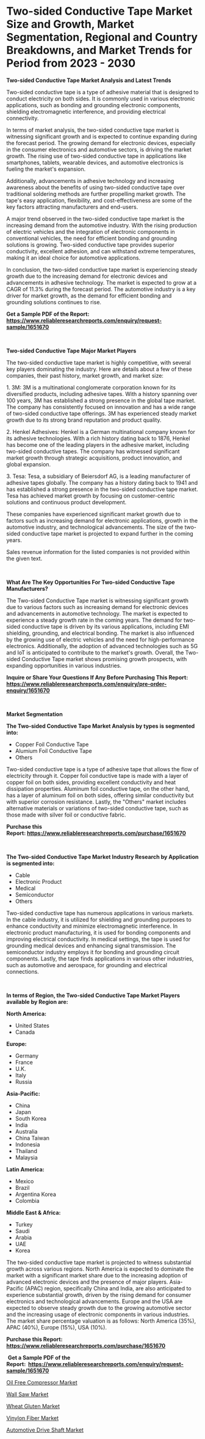 <p><h1>Two-sided Conductive Tape Market Size and Growth, Market Segmentation, Regional and Country Breakdowns, and Market Trends for Period from 2023 -  2030</h1></p><p><strong>Two-sided Conductive Tape Market Analysis and Latest Trends</strong></p>
<p><p>Two-sided conductive tape is a type of adhesive material that is designed to conduct electricity on both sides. It is commonly used in various electronic applications, such as bonding and grounding electronic components, shielding electromagnetic interference, and providing electrical connectivity.</p><p>In terms of market analysis, the two-sided conductive tape market is witnessing significant growth and is expected to continue expanding during the forecast period. The growing demand for electronic devices, especially in the consumer electronics and automotive sectors, is driving the market growth. The rising use of two-sided conductive tape in applications like smartphones, tablets, wearable devices, and automotive electronics is fueling the market's expansion.</p><p>Additionally, advancements in adhesive technology and increasing awareness about the benefits of using two-sided conductive tape over traditional soldering methods are further propelling market growth. The tape's easy application, flexibility, and cost-effectiveness are some of the key factors attracting manufacturers and end-users.</p><p>A major trend observed in the two-sided conductive tape market is the increasing demand from the automotive industry. With the rising production of electric vehicles and the integration of electronic components in conventional vehicles, the need for efficient bonding and grounding solutions is growing. Two-sided conductive tape provides superior conductivity, excellent adhesion, and can withstand extreme temperatures, making it an ideal choice for automotive applications.</p><p>In conclusion, the two-sided conductive tape market is experiencing steady growth due to the increasing demand for electronic devices and advancements in adhesive technology. The market is expected to grow at a CAGR of 11.3% during the forecast period. The automotive industry is a key driver for market growth, as the demand for efficient bonding and grounding solutions continues to rise.</p></p>
<p><strong>Get a Sample PDF of the Report:&nbsp; <a href="https://www.reliableresearchreports.com/enquiry/request-sample/1651670">https://www.reliableresearchreports.com/enquiry/request-sample/1651670</a></strong></p>
<p>&nbsp;</p>
<p><strong>Two-sided Conductive Tape Major Market Players</strong></p>
<p><p>The two-sided conductive tape market is highly competitive, with several key players dominating the industry. Here are details about a few of these companies, their past history, market growth, and market size:</p><p>1. 3M: 3M is a multinational conglomerate corporation known for its diversified products, including adhesive tapes. With a history spanning over 100 years, 3M has established a strong presence in the global tape market. The company has consistently focused on innovation and has a wide range of two-sided conductive tape offerings. 3M has experienced steady market growth due to its strong brand reputation and product quality.</p><p>2. Henkel Adhesives: Henkel is a German multinational company known for its adhesive technologies. With a rich history dating back to 1876, Henkel has become one of the leading players in the adhesive market, including two-sided conductive tapes. The company has witnessed significant market growth through strategic acquisitions, product innovation, and global expansion.</p><p>3. Tesa: Tesa, a subsidiary of Beiersdorf AG, is a leading manufacturer of adhesive tapes globally. The company has a history dating back to 1941 and has established a strong presence in the two-sided conductive tape market. Tesa has achieved market growth by focusing on customer-centric solutions and continuous product development.</p><p>These companies have experienced significant market growth due to factors such as increasing demand for electronic applications, growth in the automotive industry, and technological advancements. The size of the two-sided conductive tape market is projected to expand further in the coming years.</p><p>Sales revenue information for the listed companies is not provided within the given text.</p></p>
<p>&nbsp;</p>
<p><strong>What Are The Key Opportunities For Two-sided Conductive Tape Manufacturers?</strong></p>
<p><p>The Two-sided Conductive Tape market is witnessing significant growth due to various factors such as increasing demand for electronic devices and advancements in automotive technology. The market is expected to experience a steady growth rate in the coming years. The demand for two-sided conductive tape is driven by its various applications, including EMI shielding, grounding, and electrical bonding. The market is also influenced by the growing use of electric vehicles and the need for high-performance electronics. Additionally, the adoption of advanced technologies such as 5G and IoT is anticipated to contribute to the market's growth. Overall, the Two-sided Conductive Tape market shows promising growth prospects, with expanding opportunities in various industries.</p></p>
<p><strong>Inquire or Share Your Questions If Any Before Purchasing This Report: <a href="https://www.reliableresearchreports.com/enquiry/pre-order-enquiry/1651670">https://www.reliableresearchreports.com/enquiry/pre-order-enquiry/1651670</a></strong></p>
<p>&nbsp;</p>
<p><strong>Market Segmentation</strong></p>
<p><strong>The Two-sided Conductive Tape Market Analysis by types is segmented into:</strong></p>
<p><ul><li>Copper Foil Conductive Tape</li><li>Alumium Foil Conductive Tape</li><li>Others</li></ul></p>
<p><p>Two-sided conductive tape is a type of adhesive tape that allows the flow of electricity through it. Copper foil conductive tape is made with a layer of copper foil on both sides, providing excellent conductivity and heat dissipation properties. Aluminum foil conductive tape, on the other hand, has a layer of aluminum foil on both sides, offering similar conductivity but with superior corrosion resistance. Lastly, the "Others" market includes alternative materials or variations of two-sided conductive tape, such as those made with silver foil or conductive fabric.</p></p>
<p><strong>Purchase this Report:&nbsp;<a href="https://www.reliableresearchreports.com/purchase/1651670">https://www.reliableresearchreports.com/purchase/1651670</a></strong></p>
<p>&nbsp;</p>
<p><strong>The Two-sided Conductive Tape Market Industry Research by Application is segmented into:</strong></p>
<p><ul><li>Cable</li><li>Electronic Product</li><li>Medical</li><li>Semiconductor</li><li>Others</li></ul></p>
<p><p>Two-sided conductive tape has numerous applications in various markets. In the cable industry, it is utilized for shielding and grounding purposes to enhance conductivity and minimize electromagnetic interference. In electronic product manufacturing, it is used for bonding components and improving electrical conductivity. In medical settings, the tape is used for grounding medical devices and enhancing signal transmission. The semiconductor industry employs it for bonding and grounding circuit components. Lastly, the tape finds applications in various other industries, such as automotive and aerospace, for grounding and electrical connections.</p></p>
<p>&nbsp;</p>
<p><strong>In terms of Region, the Two-sided Conductive Tape Market Players available by Region are:</strong></p>
<p>
    <p> <strong> North America: </strong>
        <ul>
            <li>United States</li>
            <li>Canada</li>
        </ul>
        </p> 
    <p> <strong> Europe: </strong>
        <ul>
            <li>Germany</li>
            <li>France</li>
            <li>U.K.</li>
            <li>Italy</li>
            <li>Russia</li>
        </ul>
        </p> 
    <p> <strong> Asia-Pacific: </strong>
        <ul>
            <li>China</li>
            <li>Japan</li>
            <li>South Korea</li>
            <li>India</li>
            <li>Australia</li>
            <li>China Taiwan</li>
            <li>Indonesia</li>
            <li>Thailand</li>
            <li>Malaysia</li>
        </ul>
        </p> 
    <p> <strong> Latin America: </strong>
        <ul>
            <li>Mexico</li>
            <li>Brazil</li>
            <li>Argentina Korea</li>
            <li>Colombia</li>
        </ul>
        </p> 
    <p> <strong> Middle East & Africa: </strong>
        <ul>
            <li>Turkey</li>
            <li>Saudi</li>
            <li>Arabia</li>
            <li>UAE</li>
            <li>Korea</li>
        </ul>
    </p>
    </p>
<p><p>The two-sided conductive tape market is projected to witness substantial growth across various regions. North America is expected to dominate the market with a significant market share due to the increasing adoption of advanced electronic devices and the presence of major players. Asia-Pacific (APAC) region, specifically China and India, are also anticipated to experience substantial growth, driven by the rising demand for consumer electronics and technological advancements. Europe and the USA are expected to observe steady growth due to the growing automotive sector and the increasing usage of electronic components in various industries. The market share percentage valuation is as follows: North America (35%), APAC (40%), Europe (15%), USA (10%).</p></p>
<p><strong>Purchase this Report: <a href="https://www.reliableresearchreports.com/purchase/1651670">https://www.reliableresearchreports.com/purchase/1651670</a></strong></p>
<p>&nbsp;<strong>Get a Sample PDF of the Report:&nbsp;&nbsp;<a href="https://www.reliableresearchreports.com/enquiry/request-sample/1651670">https://www.reliableresearchreports.com/enquiry/request-sample/1651670</a></strong></p>
<p><strong></strong></p>
<p><p><a href="https://www.linkedin.com/pulse/oil-free-compressor-market-size-growth-forecast-from-2023-ueiye/">Oil Free Compressor Market</a></p><p><a href="https://www.linkedin.com/pulse/decoding-wall-saw-market-deep-dive-latest-trends-segmentation-8dste/">Wall Saw Market</a></p><p><a href="https://medium.com/@donnakelly19891/wheat-gluten-market-size-growth-forecast-2023-2030-2ddae5d6c751">Wheat Gluten Market</a></p><p><a href="https://medium.com/@aliciahaley1989/vinylon-fiber-market-size-growth-forecast-2023-2030-6bde671189f9">Vinylon Fiber Market</a></p><p><a href="https://www.linkedin.com/pulse/automotive-drive-shaft-market-size-share-global-4jkhe/">Automotive Drive Shaft Market</a></p></p>